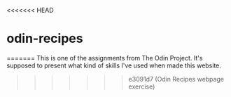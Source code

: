 <<<<<<< HEAD
# odin-recipes
=======
This is one of the assignments from The Odin Project. 
It's supposed to present what kind of skills I've used when made this website. 
>>>>>>> e3091d7 (Odin Recipes webpage exercise)
